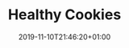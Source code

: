 ---
layout: recipe
date: 2019-11-10T21:46:20+01:00
draft: true    
title:  "Healthy Cookies" # The title of your awesome recipe
image: image.jpg # Name of image in recipe bundle
authorName: Toinou
authorURL: # URL of their home website
sourceName: # Name of the source website
sourceURL: # Actual URL of the recipe itself
category: Dessert
cuisine: # The region associated with your recipe. For example, "French", Mediterranean", or "American".
tags:
  - healthy
  - cookies
  - chocolat 
yield: 8
prepTime: 15
cookTime: 45

ingredients:
- 40g de sucre
- 2 oeufs
- 2 càs de purée de cacahuète
- 100g de pépite de chocolat à dessert
- 200g de flocons d'avoine

directions:
- Préchauffer le four à 180°
- Mélanger les œufs et le sucre dans un bol
- Dans un saladier mettre tous les autres ingrédients, puis le bol (2)
- Mélanger avec une fourchette le tout
- Sur une plaque avec de l'alu/papier cuisson, mettre des boules de pâte bien compacte
- Enfourner pour 10 minutes à 180°C
- Laisser reposer 15 minutes et déguster
---